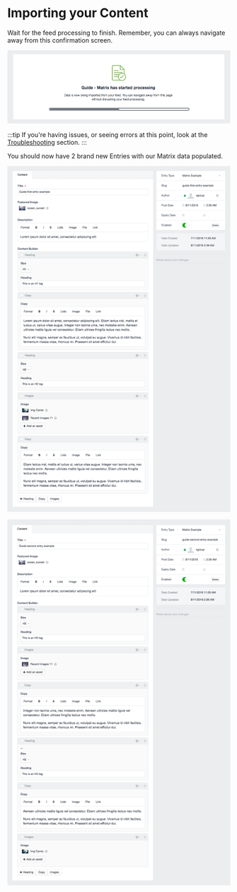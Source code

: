 # Importing your Content

Wait for the feed processing to finish. Remember, you can always navigate away from this confirmation screen.

![Feedme Matrix Guide Start](/docs/screenshots/feedme-matrix-guide-start.png)

:::tip
If you're having issues, or seeing errors at this point, look at the [Troubleshooting](docs:support/troubleshooting) section.
:::

You should now have 2 brand new Entries with our Matrix data populated.

![Feedme Matrix Guide Finish1](/docs/screenshots/feedme-matrix-guide-finish1.png)

![Feedme Matrix Guide Finish2](/docs/screenshots/feedme-matrix-guide-finish2.png)
